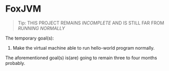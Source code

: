 # FoxJVM
> Tip: THIS PROJECT REMAINS *INCOMPLETE* AND IS STILL FAR FROM *RUNNING NORMALLY*

The temporary goal(s):
1. Make the virtual machine able to run hello-world program normally.

The aforementioned goal(s) is(are) going to remain three to four months probably.